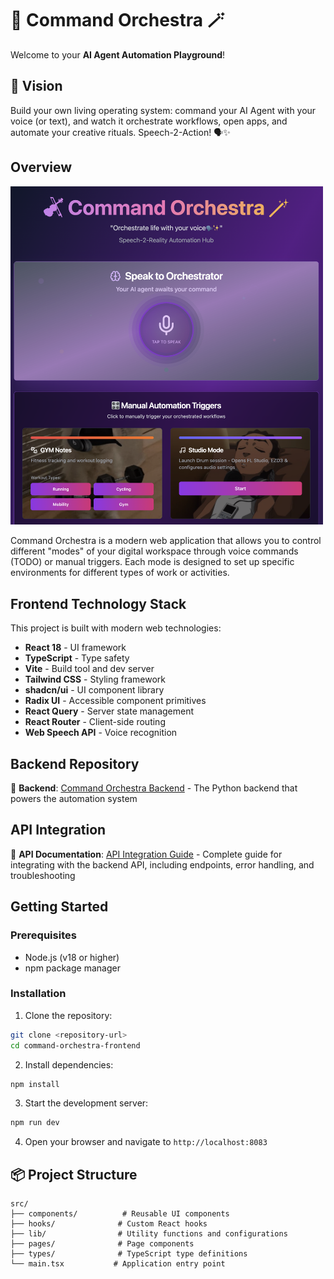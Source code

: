 # 🎻 Command Orchestra 🪄

Welcome to your **AI Agent Automation Playground**!

## 🧬 Vision

Build your own living operating system: command your AI Agent with your voice (or text), and watch it orchestrate workflows, open apps, and automate your creative rituals. Speech-2-Action! 🗣️✨

## Overview

<img src="public/assets/images/Frontend-28-5-2025.png" alt="Command Orchestra Frontend Screenshot" width="500">

Command Orchestra is a modern web application that allows you to control different "modes" of your digital workspace through voice commands (TODO) or manual triggers. Each mode is designed to set up specific environments for different types of work or activities.

## Frontend Technology Stack

This project is built with modern web technologies:

- **React 18** - UI framework
- **TypeScript** - Type safety
- **Vite** - Build tool and dev server
- **Tailwind CSS** - Styling framework
- **shadcn/ui** - UI component library
- **Radix UI** - Accessible component primitives
- **React Query** - Server state management
- **React Router** - Client-side routing
- **Web Speech API** - Voice recognition


## Backend Repository

🔗 **Backend**: [Command Orchestra Backend](https://github.com/MiMa6/command-orchestra) - The Python backend that powers the automation system

## API Integration

📖 **API Documentation**: [API Integration Guide](./API_INTEGRATION.md) - Complete guide for integrating with the backend API, including endpoints, error handling, and troubleshooting

## Getting Started

### Prerequisites

- Node.js (v18 or higher)
- npm package manager

### Installation

1. Clone the repository:

```sh
git clone <repository-url>
cd command-orchestra-frontend
```

2. Install dependencies:

```sh
npm install
```

3. Start the development server:

```sh
npm run dev
```

4. Open your browser and navigate to `http://localhost:8083`

## 📦 Project Structure

```
src/
├── components/          # Reusable UI components
├── hooks/              # Custom React hooks
├── lib/                # Utility functions and configurations
├── pages/              # Page components
├── types/              # TypeScript type definitions
└── main.tsx           # Application entry point
```
